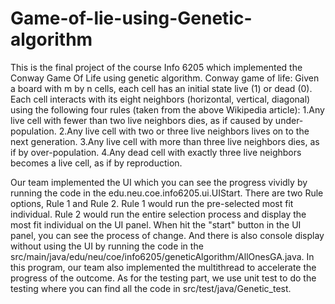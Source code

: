 # Game-of-lie-using-Genetic-algorithm
This is the final project of the course Info 6205 which implemented the Conway Game Of Life using genetic algorithm.
Conway game of life:
Given a board with m by n cells, each cell has an initial state live (1) or dead (0). Each cell interacts with its eight neighbors (horizontal, vertical, diagonal) using the following four rules (taken from the above Wikipedia article):
1.Any live cell with fewer than two live neighbors dies, as if caused by under-population.
2.Any live cell with two or three live neighbors lives on to the next generation.
3.Any live cell with more than three live neighbors dies, as if by over-population.
4.Any dead cell with exactly three live neighbors becomes a live cell, as if by reproduction.

Our team implemented the UI which you can see the progress vividly by running the code in the edu.neu.coe.info6205.ui.UIStart. There are two Rule options, Rule 1 and Rule 2. Rule 1 would run the pre-selected most fit individual. Rule 2 would run the entire selection process and display the most fit individual on the UI panel. When hit the "start" button in the UI panel, you can see the process of change. 
And there is also console display without using the UI by running the code in the src/main/java/edu/neu/coe/info6205/geneticAlgorithm/AllOnesGA.java.
In this program, our team also implemented the multithread to accelerate the progress of the outcome.
As for the testing part, we use unit test to do the testing where you can find all the code in src/test/java/Genetic_test.
